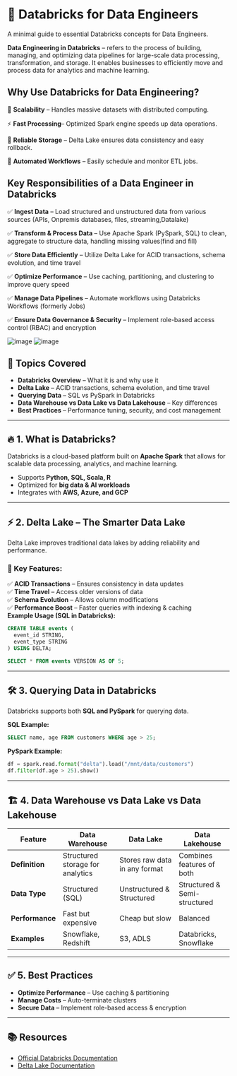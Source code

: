 # 🚀 Databricks for Data Engineers

A minimal guide to essential Databricks concepts for Data Engineers.

**Data Engineering in Databricks** – refers to the process of building, managing, and optimizing data pipelines for large-scale data processing, transformation, and storage. It enables businesses to efficiently move and process data for analytics and machine learning.

## Why Use Databricks for Data Engineering?

🚀 **Scalability** – Handles massive datasets with distributed computing.

⚡ **Fast Processing**– Optimized Spark engine speeds up data operations.

💾 **Reliable Storage** – Delta Lake ensures data consistency and easy rollback.

🔄 **Automated Workflows** – Easily schedule and monitor ETL jobs.

## Key Responsibilities of a Data Engineer in Databricks
✅ **Ingest Data** – Load structured and unstructured data from various sources (APIs, Onpremis databases, files, streaming,Datalake)

✅ **Transform & Process Data** – Use Apache Spark (PySpark, SQL) to clean, aggregate to structure data, handling missing values(find and fill)

✅ **Store Data Efficiently** – Utilize Delta Lake for ACID transactions, schema evolution, and time travel

✅ **Optimize Performance** – Use caching, partitioning, and clustering to improve query speed

✅ **Manage Data Pipelines** – Automate workflows using Databricks Workflows (formerly Jobs)

✅ **Ensure Data Governance & Security** – Implement role-based access control (RBAC) and encryption

![image](https://github.com/user-attachments/assets/ef6b0627-d47b-444f-8030-a0b14f8b76c2)
![image](https://github.com/user-attachments/assets/9e1c4c19-e74f-4294-b675-bba892b9f460)


## 📌 Topics Covered

- **Databricks Overview** – What it is and why use it
- **Delta Lake** – ACID transactions, schema evolution, and time travel
- **Querying Data** – SQL vs PySpark in Databricks
- **Data Warehouse vs Data Lake vs Data Lakehouse** – Key differences
- **Best Practices** – Performance tuning, security, and cost management
---

## 🔥 1. What is Databricks?
Databricks is a cloud-based platform built on **Apache Spark** that allows for scalable data processing, analytics, and machine learning.

- Supports **Python, SQL, Scala, R**
- Optimized for **big data & AI workloads**
- Integrates with **AWS, Azure, and GCP**

---
## ⚡ 2. Delta Lake – The Smarter Data Lake
Delta Lake improves traditional data lakes by adding reliability and performance.

### 🔹 Key Features:
✅ **ACID Transactions** – Ensures consistency in data updates  
✅ **Time Travel** – Access older versions of data  
✅ **Schema Evolution** – Allows column modifications  
✅ **Performance Boost** – Faster queries with indexing & caching  
**Example Usage (SQL in Databricks):**
```sql
CREATE TABLE events (
  event_id STRING,
  event_type STRING
) USING DELTA;
```
```sql
SELECT * FROM events VERSION AS OF 5;
```

---

## 🛠️ 3. Querying Data in Databricks
Databricks supports both **SQL and PySpark** for querying data.

**SQL Example:**
```sql
SELECT name, age FROM customers WHERE age > 25;
```
**PySpark Example:**
```python
df = spark.read.format("delta").load("/mnt/data/customers")
df.filter(df.age > 25).show()
```
---

## 🏗️ 4. Data Warehouse vs Data Lake vs Data Lakehouse

| Feature         | Data Warehouse  | Data Lake       | Data Lakehouse  |
|---------------|---------------|----------------|----------------|
| **Definition**  | Structured storage for analytics | Stores raw data in any format | Combines features of both |
| **Data Type**   | Structured (SQL) | Unstructured & Structured | Structured & Semi-structured |
| **Performance** | Fast but expensive | Cheap but slow | Balanced |
| **Examples**    | Snowflake, Redshift | S3, ADLS | Databricks, Snowflake |

---

## ✅ 5. Best Practices
- **Optimize Performance** – Use caching & partitioning
- **Manage Costs** – Auto-terminate clusters
- **Secure Data** – Implement role-based access & encryption

---

## 📚 Resources
- [Official Databricks Documentation](https://docs.databricks.com/)
- [Delta Lake Documentation](https://delta.io/)
